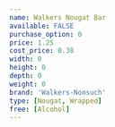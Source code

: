 ```yaml
---
name: Walkers Nougat Bar
available: FALSE
purchase_option: 0
price: 1.25
cost_price: 0.38
width: 0
height: 0
depth: 0
weight: 0
brand: 'Walkers-Nonsuch'
type: [Nougat, Wrapped]
free: [Alcohol]
---
```

